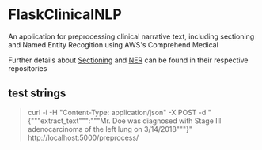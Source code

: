 # FlaskClinicalNLP
An application for preprocessing clinical narrative text, including sectioning and Named Entity Recogition using AWS's Comprehend Medical

Further details about [Sectioning](https://github.com/FredHutch/SectionerEx) and [NER](https://github.com/FredHutch/ComprehendMedicalInterface) can be found in their respective repositories

## test strings

> curl -i -H "Content-Type: application/json" -X POST -d "{"""extract_text""":"""Mr. Doe was diagnosed with Stage III adenocarcinoma of the left lung on 3/14/2018"""}" http://localhost:5000/preprocess/
